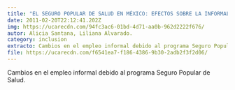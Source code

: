 ```yaml
---
title: "EL SEGURO POPULAR DE SALUD EN MÉXICO: EFECTOS SOBRE LA INFORMALIDAD"
date: 2011-02-20T22:12:41.202Z
img: https://ucarecdn.com/94fc3ac6-01bd-4d71-aa0b-962d2222f676/
autor: Alicia Santana, Liliana Alvarado.
category: inclusion
extracto: Cambios en el empleo informal debido al programa Seguro Popular de Salud.
file: https://ucarecdn.com/f6541ea7-f186-4386-9b30-2adb2f3f2d06/
---
```

<!--StartFragment-->

Cambios en el empleo informal debido al programa Seguro Popular de Salud.

<!--EndFragment-->